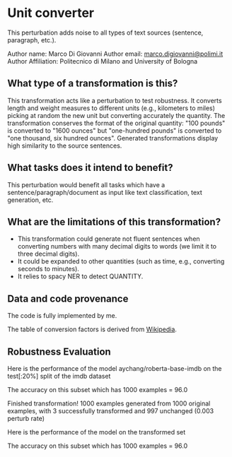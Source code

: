 # Unit converter
This perturbation adds noise to all types of text sources (sentence, paragraph, etc.).

Author name: Marco Di Giovanni
Author email: marco.digiovanni@polimi.it
Author Affiliation: Politecnico di Milano and University of Bologna

## What type of a transformation is this?
This transformation acts like a perturbation to test robustness.
It converts length and weight measures to different units (e.g., kilometers to miles) picking at random the new unit but converting accurately the quantity.
The transformation conserves the format of the original quantity: "100 pounds" is converted to "1600 ounces" but "one-hundred pounds" is converted to "one thousand, six hundred ounces".
Generated transformations display high similarity to the source sentences.


## What tasks does it intend to benefit?
This perturbation would benefit all tasks which have a sentence/paragraph/document as input like text classification, text generation, etc.


## What are the limitations of this transformation?
- This transformation could generate not fluent sentences when converting numbers with many decimal digits to words (we limit it to three decimal digits).
- It could be expanded to other quantities (such as time, e.g., converting seconds to minutes).
- It relies to spacy NER to detect QUANTITY.

## Data and code provenance

The code is fully implemented by me.

The table of conversion factors is derived from [Wikipedia](https://en.wikipedia.org/wiki/Conversion_of_units).


## Robustness Evaluation

Here is the performance of the model aychang/roberta-base-imdb on the test[:20%] split of the imdb dataset

The accuracy on this subset which has 1000 examples = 96.0

Finished transformation! 1000 examples generated from 1000 original examples, with 3 successfully transformed and 997 unchanged (0.003 perturb rate)

Here is the performance of the model on the transformed set

The accuracy on this subset which has 1000 examples = 96.0
